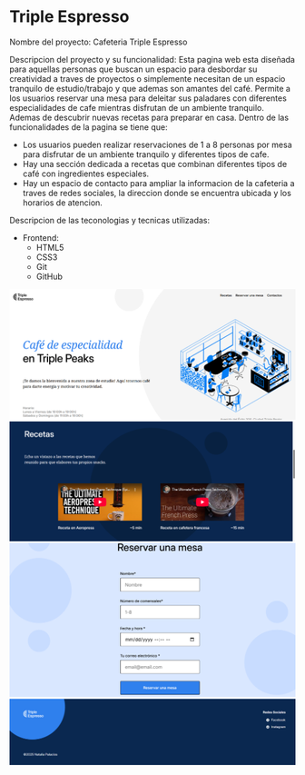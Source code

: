 # Triple Espresso
Nombre del proyecto: Cafeteria Triple Espresso

Descripcion del proyecto y su funcionalidad: Esta pagina web esta diseñada para aquellas personas que buscan un espacio para desbordar su creatividad a traves de proyectos o simplemente necesitan de un espacio tranquilo de estudio/trabajo y que ademas son amantes del café. Permite a los usuarios reservar una mesa para deleitar sus paladares con diferentes especialidades de cafe mientras disfrutan de un ambiente tranquilo. Ademas de descubrir nuevas recetas para preparar en casa. 
Dentro de las funcionalidades de la pagina se tiene que:
* Los usuarios pueden realizar reservaciones de 1 a 8 personas por mesa para disfrutar de un ambiente tranquilo y diferentes tipos de cafe.
* Hay una sección dedicada a recetas que combinan diferentes tipos de café con ingredientes especiales.
* Hay un espacio de contacto para ampliar la informacion  de la cafeteria a traves de redes sociales, la direccion donde se encuentra ubicada y los horarios de atencion. 

Descripcion de las teconologias y tecnicas utilizadas:
- Frontend:
  - HTML5
  - CSS3 
  - Git
  - GitHub

![Horarios de atencion-bienvenida](./images/Funcionalidad1README.png)
![Recetas de cafe](./images/Funcionalidad2README.png)
![Reservar una mesa](./images/Funcionalidad3README.png)
![Datos de contacto en redes](./images/Funcionalidad4README.png)


